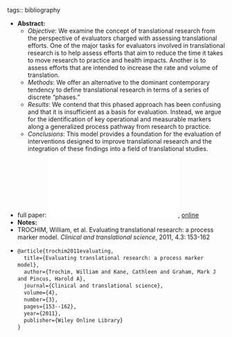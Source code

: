 tags:: bibliography

- **Abstract:**
	- *Objective*: We examine the concept of translational research from the perspective of evaluators charged with assessing translational efforts. One of the major tasks for evaluators involved in translational research is to help assess efforts that aim to reduce the time it takes to move research to practice and health impacts. Another is to assess efforts that are intended to increase the rate and volume of translation.
	- *Methods*: We offer an alternative to the dominant contemporary tendency to define translational research in terms of a series of discrete “phases.”
	- *Results*: We contend that this phased approach has been confusing and that it is insufficient as a basis for evaluation. Instead, we argue for the identification of key operational and measurable markers along a generalized process pathway from research to practice.
	- *Conclusions*: This model provides a foundation for the evaluation of interventions designed to improve translational research and the integration of these findings into a field of translational studies.
- full paper: ![local copy](../assets/process-marker-model_1677320591189_0.pdf), [online](https://ascpt.onlinelibrary.wiley.com/doi/pdf/10.1111/j.1752-8062.2011.00291.x)
- **Notes:**
- TROCHIM, William, et al. Evaluating translational research: a process marker model. *Clinical and translational science*, 2011, 4.3: 153-162
- ```
  @article{trochim2011evaluating,
    title={Evaluating translational research: a process marker model},
    author={Trochim, William and Kane, Cathleen and Graham, Mark J and Pincus, Harold A},
    journal={Clinical and translational science},
    volume={4},
    number={3},
    pages={153--162},
    year={2011},
    publisher={Wiley Online Library}
  }
  ```